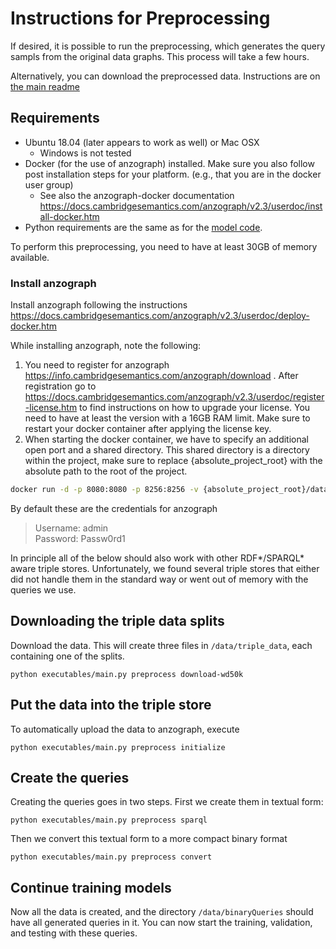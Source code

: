 # Instructions for Preprocessing #

If desired, it is possible to run the preprocessing, which generates the query sampls from the original data graphs. This process will take a few hours.

Alternatively, you can download the preprocessed data. Instructions are on [the main readme](../../../README.md)

## Requirements ##

* Ubuntu 18.04 (later appears to work as well) or Mac OSX
    * Windows is not tested
* Docker (for the use of anzograph) installed. Make sure you also follow post installation steps for your platform. (e.g., that you are in the docker user group)
    * See also the anzograph-docker documentation https://docs.cambridgesemantics.com/anzograph/v2.3/userdoc/install-docker.htm
* Python requirements are the same as for the [model code](../../../README.md).

To perform this preprocessing, you need to have at least 30GB of memory available.



### Install anzograph ###

Install anzograph following the instructions https://docs.cambridgesemantics.com/anzograph/v2.3/userdoc/deploy-docker.htm

While installing anzograph, note the following:

1. You need to register for anzograph https://info.cambridgesemantics.com/anzograph/download . After registration go to https://docs.cambridgesemantics.com/anzograph/v2.3/userdoc/register-license.htm to find instructions on how to upgrade your license. You need to have at least the version with a 16GB RAM limit. Make sure to restart your docker container after applying the license key.
2. When starting the docker container, we have to specify an additional open port and a shared directory. This shared directory is a directory within the project, make sure to replace {absolute_project_root} with the absolute path to the root of the project.

```bash
docker run -d -p 8080:8080 -p 8256:8256 -v {absolute_project_root}/data/triple_data/:/opt/shared-files --name=anzograph cambridgesemantics/anzograph:latest
```

By default these are the credentials for anzograph

>    Username: admin  
>    Password: Passw0rd1


In principle all of the below should also work with other RDF*/SPARQL* aware triple stores. Unfortunately, we found several triple stores that either did not handle them in the standard way or went out of memory with the queries we use.

## Downloading the triple data splits ###
Download the data. This will create three files in `/data/triple_data`, each containing one of the splits.

```python executables/main.py preprocess download-wd50k```

## Put the data into the triple store ##

To automatically upload the data to anzograph, execute

```python executables/main.py preprocess initialize```

## Create the queries ##

Creating the queries goes in two steps. First we create them in textual form:

```python executables/main.py preprocess sparql```

Then we convert this textual form to a more compact binary format

```python executables/main.py preprocess convert```


## Continue training models ##

Now all the data is created, and the directory `/data/binaryQueries` should have all generated queries in it.
You can now start the training, validation, and testing with these queries.
